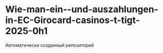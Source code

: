 # Wie-man-ein--und-auszahlungen-in-EC-Girocard-casinos-t-tigt-2025-0h1
Автоматически созданный репозиторий
